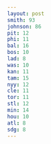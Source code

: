 ```yaml
---
layout: post
smith: 93
johnson: 86
pit: 12
phi: 11
bal: 16
bos: 10
lad: 8
was: 10
kan: 11
tam: 15
nyy: 12
cle: 11
tor: 11
stl: 12
min: 14
hou: 10
atl: 8
sdg: 8
---
```

